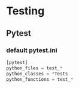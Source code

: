# Testing

## Pytest

### default pytest.ini

```python
[pytest]
python_files = test_*
python_classes = *Tests
python_functions = test_*
```


